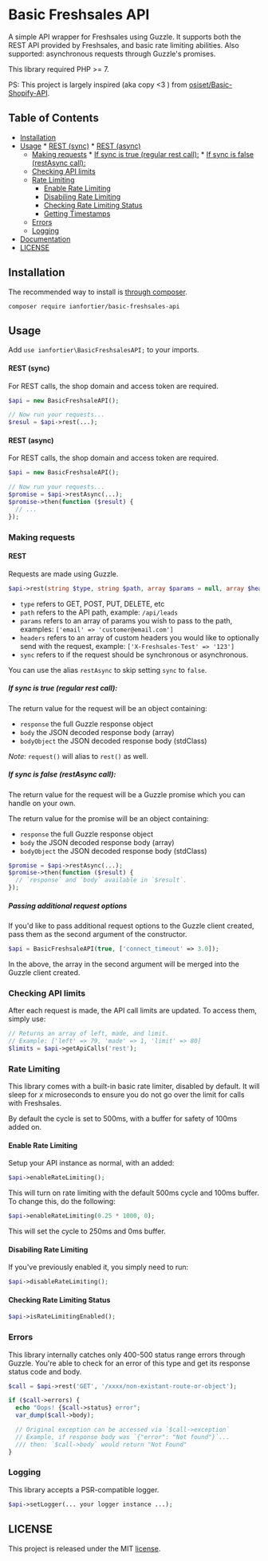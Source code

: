 # Basic Freshsales API

A simple API wrapper for Freshsales using Guzzle. It supports both the REST API provided by Freshsales, and basic rate limiting abilities.
Also supported: asynchronous requests through Guzzle's promises.

This library required PHP >= 7.

PS: This project is largely inspired (aka copy <3 ) from [osiset/Basic-Shopify-API](https://github.com/osiset/Basic-Shopify-API).

## Table of Contents
  * [Installation](#installation)
  * [Usage](#usage)
        * [REST (sync)](#rest-sync)
        * [REST (async)](#rest-async)
      * [Making requests](#making-requests)
            * [If sync is true (regular rest call):](#if-sync-is-true-regular-rest-call)
            * [If sync is false (restAsync call):](#if-sync-is-false-restasync-call)
      * [Checking API limits](#checking-api-limits)
      * [Rate Limiting](#rate-limiting)
        * [Enable Rate Limiting](#enable-rate-limiting)
        * [Disabiling Rate Limiting](#disabiling-rate-limiting)
        * [Checking Rate Limiting Status](#checking-rate-limiting-status)
        * [Getting Timestamps](#getting-timestamps)
      * [Errors](#errors)
      * [Logging](#logging)
  * [Documentation](#documentation)
  * [LICENSE](#license)

## Installation

The recommended way to install is [through composer](http://packagist.org).

    composer require ianfortier/basic-freshsales-api

## Usage

Add `use ianfortier\BasicFreshsalesAPI;` to your imports.

#### REST (sync)

For REST calls, the shop domain and access token are required.

```php
$api = new BasicFreshsaleAPI();

// Now run your requests...
$resul = $api->rest(...);
```

#### REST (async)

For REST calls, the shop domain and access token are required.

```php
$api = new BasicFreshsaleAPI();

// Now run your requests...
$promise = $api->restAsync(...);
$promise->then(function ($result) {
  // ...
});
```

### Making requests

#### REST

Requests are made using Guzzle.

```php
$api->rest(string $type, string $path, array $params = null, array $headers = [], bool $sync = true);
```

+ `type` refers to GET, POST, PUT, DELETE, etc
+ `path` refers to the API path, example: `/api/leads`
+ `params` refers to an array of params you wish to pass to the path, examples: `['email' => 'customer@email.com']`
+ `headers` refers to an array of custom headers you would like to optionally send with the request, example: `['X-Freshsales-Test' => '123']`
+ `sync` refers to if the request should be synchronous or asynchronous.

You can use the alias `restAsync` to skip setting `sync` to `false`.

##### If sync is true (regular rest call):

The return value for the request will be an object containing:

+ `response` the full Guzzle response object
+ `body` the JSON decoded response body (array)
+ `bodyObject` the JSON decoded response body (stdClass)

*Note*: `request()` will alias to `rest()` as well.

##### If sync is false (restAsync call):

The return value for the request will be a Guzzle promise which you can handle on your own.

The return value for the promise will be an object containing:

+ `response` the full Guzzle response object
+ `body` the JSON decoded response body (array)
+ `bodyObject` the JSON decoded response body (stdClass)

```php
$promise = $api->restAsync(...);
$promise->then(function ($result) {
  // `response` and `body` available in `$result`.
});
```

##### Passing additional request options

If you'd like to pass additional request options to the Guzzle client created, pass them as the second argument of the constructor.

```php
$api = BasicFreshsaleAPI(true, ['connect_timeout' => 3.0]);
```

In the above, the array in the second argument will be merged into the Guzzle client created.

### Checking API limits

After each request is made, the API call limits are updated. To access them, simply use:

```php
// Returns an array of left, made, and limit.
// Example: ['left' => 79, 'made' => 1, 'limit' => 80]
$limits = $api->getApiCalls('rest');
```

### Rate Limiting

This library comes with a built-in basic rate limiter, disabled by default. It will sleep for *x* microseconds to ensure you do not go over the limit for calls with Freshsales.

By default the cycle is set to 500ms, with a buffer for safety of 100ms added on.

#### Enable Rate Limiting

Setup your API instance as normal, with an added:

```php
$api->enableRateLimiting();
```

This will turn on rate limiting with the default 500ms cycle and 100ms buffer. To change this, do the following:

```php
$api->enableRateLimiting(0.25 * 1000, 0);
```

This will set the cycle to 250ms and 0ms buffer.

#### Disabiling Rate Limiting

If you've previously enabled it, you simply need to run:

```php
$api->disableRateLimiting();
```

#### Checking Rate Limiting Status

```php
$api->isRateLimitingEnabled();
```

### Errors

This library internally catches only 400-500 status range errors through Guzzle. You're able to check for an error of this type and get its response status code and body.

```php
$call = $api->rest('GET', '/xxxx/non-existant-route-or-object');

if ($call->errors) {
  echo "Oops! {$call->status} error";
  var_dump($call->body);

  // Original exception can be accessed via `$call->exception`
  // Example, if response body was `{"error": "Not found"}`...
  /// then: `$call->body` would return "Not Found"
}
```

### Logging

This library accepts a PSR-compatible logger.

```php
$api->setLogger(... your logger instance ...);
```

## LICENSE

This project is released under the MIT [license](https://github.com/ianfortier/Basic-Freshsales-API/blob/master/LICENSE).